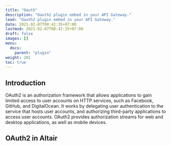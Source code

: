 ```yaml
---
title: "Oauth"
description: "Oauth2 plugin embed in your API Gateway."
lead: "Oauth2 plugin embed in your API Gateway."
date: 2021-02-07T00:42:35+07:00
lastmod: 2021-02-07T00:42:35+07:00
draft: false
images: []
menu:
  docs:
    parent: "plugin"
weight: 201
toc: true
---
```


## Introduction

OAuth2 is an authorization framework that allows applications to gain limited access to user accounts on HTTP services, such as Facebook, GitHub, and DigitalOcean. It works by delegating user authentication to the service that hosts user accounts, and authorizing third-party applications to access user accounts. OAuth2 provides authorization streams for web and desktop applications, as well as mobile devices.

## OAuth2 in Altair


